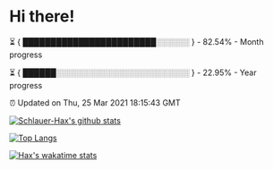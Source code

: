 # Hi there!

⏳ { ████████████████████████░░░░░░ } - 82.54% - Month progress

⏳ { ██████░░░░░░░░░░░░░░░░░░░░░░░░ } - 22.95% - Year progress

⏰ Updated on Thu, 25 Mar 2021 18:15:43 GMT


[![Schlauer-Hax's github stats](https://github-readme-stats.vercel.app/api?username=Schlauer-Hax&show_icons=true&theme=dark&count_private=true)](https://github.com/Schlauer-Hax)


[![Top Langs](https://github-readme-stats.vercel.app/api/top-langs/?username=Schlauer-Hax&layout=compact&theme=dark)](https://github.com/Schlauer-Hax?tab=repositories)


[![Hax's wakatime stats](https://github-readme-stats.vercel.app/api/wakatime?username=Hax&theme=dark)](https://wakatime.com/@Hax)

